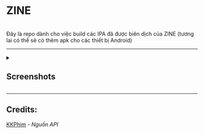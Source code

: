 # ZINE

<br/>Đây là repo dành cho việc build các IPA đã được biên dịch của ZINE (tương lai có thể sẽ có thêm apk cho các thiết bị Android)

---

<details>
<summary><h2>Screenshots</h2></summary>

<h3 align="center">

<img width="300" alt="screenshot_1" src="https://i.ibb.co/9Tzpb2Q/Simulator-Screenshot-i-Phone-15-Pro-2025-01-07-at-05-39-04.png">
<img width="300" alt="screenshot_2" src="https://i.ibb.co/48ZnNgw/Simulator-Screenshot-i-Phone-15-Pro-2025-01-07-at-05-39-08.png">
<img width="300" alt="screenshot_3" src="https://i.ibb.co/Px1109H/Simulator-Screenshot-i-Phone-15-Pro-2025-01-19-at-15-56-22.png">

</h3>

</details>

---

## Credits:<br/>

[KKPhim](https://www.kkphim.vip/) - _Nguồn API_<br/>
